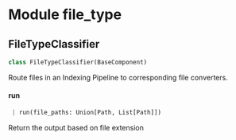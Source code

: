 <a name="file_type"></a>
# Module file\_type

<a name="file_type.FileTypeClassifier"></a>
## FileTypeClassifier

```python
class FileTypeClassifier(BaseComponent)
```

Route files in an Indexing Pipeline to corresponding file converters.

<a name="file_type.FileTypeClassifier.run"></a>
#### run

```python
 | run(file_paths: Union[Path, List[Path]])
```

Return the output based on file extension

